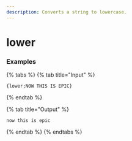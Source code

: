 ```yaml
---
description: Converts a string to lowercase.
---
```


# lower <string>

### Examples

{% tabs %}
{% tab title="Input" %}
```text
{lower;NOW THIS IS EPIC}
```
{% endtab %}

{% tab title="Output" %}
```text
now this is epic
```
{% endtab %}
{% endtabs %}
